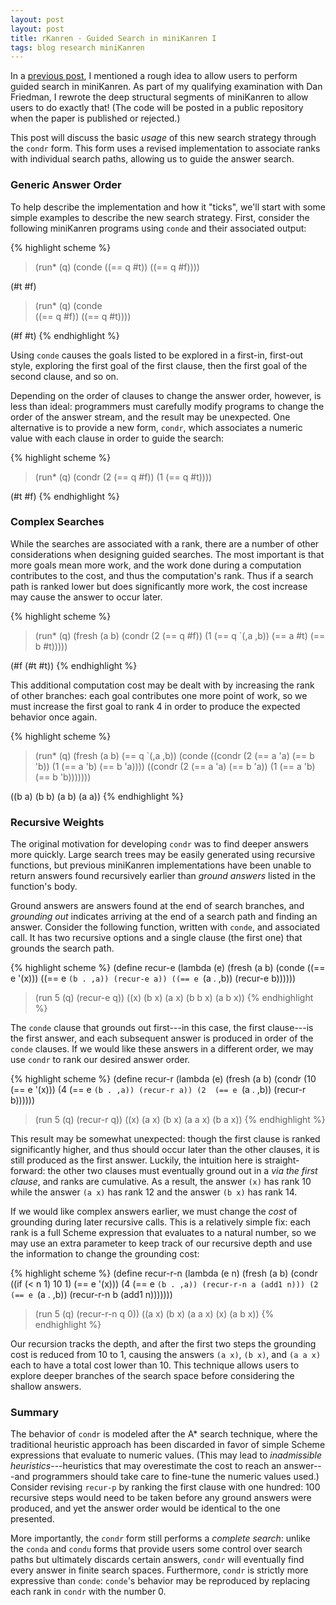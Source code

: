```yaml
---
layout: post
layout: post
title: rKanren - Guided Search in miniKanren I
tags: blog research miniKanren
---
```

In a [previous post](2013-01-09-cond-star.html), I mentioned a rough idea to
allow users to perform guided search in miniKanren. As part of my qualifying
examination with Dan Friedman, I rewrote the deep structural segments of
miniKanren to allow users to do exactly that! (The code will be posted in a
public repository when the paper is published or rejected.)

This post will discuss the basic *usage* of this new search strategy through
the `condr` form. This form uses a revised implementation to associate ranks
with individual search paths, allowing us to guide the answer search.

### Generic Answer Order ###

To help describe the implementation and how it "ticks", we'll start with
some simple examples to describe the new search strategy. First, consider
the following miniKanren programs using `conde` and their associated output:

{% highlight scheme %}
> (run* (q)
    (conde
      ((== q #t)) 
      ((== q #f))))

(#t #f)

> (run* (q)
    (conde   
      ((== q #f)) 
      ((== q #t))))

(#f #t)
{% endhighlight %}

Using `conde` causes the goals listed to be explored in a first-in,
first-out style, exploring the first goal of the first clause, then the
first goal of the second clause, and so on. 

Depending on the order of clauses to change the answer order, however, is
less than ideal: programmers must carefully modify programs to change the
order of the answer stream, and the result may be unexpected. One
alternative is to provide a new form, `condr`, which associates a numeric
value with each clause in order to guide the search:

{% highlight scheme %}
> (run* (q)
    (condr
      (2 (== q #f))
      (1 (== q #t))))

(#t #f)
{% endhighlight %}

### Complex Searches ###

While the searches are associated with a rank, there are a number of other
considerations when designing guided searches. The most important is that
more goals mean more work, and the work done during a computation
contributes to the cost, and thus the computation's rank. Thus if a search
path is ranked lower but does significantly more work, the cost increase may
cause the answer to occur later.

{% highlight scheme %}
> (run* (q)
    (fresh (a b)
      (condr
        (2 (== q #f))
        (1 (== q `(,a ,b))
           (== a #t)
           (== b #t)))))

(#f (#t #t))
{% endhighlight %}

This additional computation cost may be dealt with by increasing the rank of
other branches: each goal contributes one more point of work, so we
must increase the first goal to rank 4 in order to produce the expected
behavior once again.

{% highlight scheme %}
> (run* (q)
     (fresh (a b)
       (== q `(,a ,b))
       (conde
         ((condr
            (2 (== a 'a) (== b 'b))
            (1 (== a 'b) (== b 'a))))
         ((condr
            (2 (== a 'a) (== b 'a))
            (1 (== a 'b) (== b 'b)))))))

((b a) (b b) (a b) (a a))
{% endhighlight %}

### Recursive Weights ###

The original motivation for developing `condr` was to find deeper answers
more quickly. Large search trees may be easily generated using recursive
functions, but previous miniKanren implementations have been unable to
return answers found recursively earlier than *ground answers* listed
in the function's body.

Ground answers are answers found at the end of search branches, and
*grounding out* indicates arriving at the end of a search path and
finding an answer. Consider the following function, written with `conde`,
and associated call. It has two recursive options and a single clause (the
first one) that grounds the search path.

{% highlight scheme %}
(define recur-e
  (lambda (e)
    (fresh (a b)
      (conde
        ((== e '(x)))
        ((== e `(b . ,a)) (recur-e a))
        ((== e `(a . ,b)) (recur-e b))))))

> (run 5 (q) (recur-e q))
((x) (b x) (a x) (b b x) (a b x))
{% endhighlight %}

The `conde` clause that grounds out first---in this case, the first clause---is
the first answer, and each subsequent answer is produced in order of the
`conde` clauses. If we would like these answers in a different order, we may
use `condr` to rank our desired answer order.

{% highlight scheme %}
(define recur-r
  (lambda (e)
    (fresh (a b)
      (condr
        (10 (== e '(x)))
        (4  (== e `(b . ,a)) (recur-r a))
        (2  (== e `(a . ,b)) (recur-r b))))))

> (run 5 (q) (recur-r q))
((x) (a x) (b x) (a a x) (b a x))
{% endhighlight %}

This result may be somewhat unexpected: though the first clause is ranked
significantly higher, and thus should occur later than the other clauses, it is
still produced as the first answer. Luckily, the intuition here is
straight-forward: the other two clauses must eventually ground out in a
*via the first clause*, and ranks are cumulative. As a result, the
answer `(x)` has rank 10 while the answer `(a x)` has rank 12 and the answer
`(b x)` has rank 14.

If we would like complex answers earlier, we must change the *cost* of
grounding during later recursive calls. This is a relatively simple fix: each
rank is a full Scheme expression that evaluates to a natural number, so we may
use an extra parameter to keep track of our recursive depth and use the
information to change the grounding cost:

{% highlight scheme %}
(define recur-r-n
  (lambda (e n)
    (fresh (a b)
      (condr
        ((if (< n 1) 10 1)
         (== e '(x)))
        (4 (== e `(b . ,a))
           (recur-r-n a (add1 n)))
        (2 (== e `(a . ,b))
           (recur-r-n b (add1 n)))))))

> (run 5 (q) (recur-r-n q 0))
((a x) (b x) (a a x) (x) (a b x))
{% endhighlight %}

Our recursion tracks the depth, and after the first two steps the grounding cost
is reduced from 10 to 1, causing the answers `(a x)`, `(b x)`, and `(a a x)`
each to have a total cost lower than 10.  This technique allows users to
explore deeper branches of the search space before considering the shallow
answers.

### Summary ###

The behavior of `condr` is modeled after the A* search technique, where the
traditional heuristic approach has been discarded in favor of simple Scheme
expressions that evaluate to numeric values. (This may lead to
*inadmissible heuristics*---heuristics that may overestimate the cost
to reach an answer---and programmers should take care to fine-tune the
numeric values used.) Consider revising `recur-p` by ranking the first
clause with one hundred: 100 recursive steps would need to be taken before
any ground answers were produced, and yet the answer order would be
identical to the one presented.

More importantly, the `condr` form still performs a *complete search*:
unlike the `conda` and `condu` forms that provide users some control over
search paths but ultimately discards certain answers, `condr` will eventually
find every answer in finite search spaces. Furthermore, `condr` is strictly
more expressive than `conde`: `conde`'s behavior may be reproduced by
replacing each rank in `condr` with the number 0.

